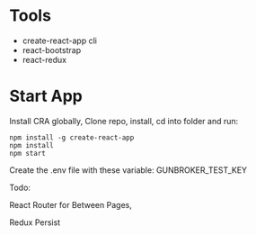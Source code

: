 

# Tools
* create-react-app cli
* react-bootstrap
* react-redux
# Start App

Install CRA globally, Clone repo, install, cd into folder and run:
```git
npm install -g create-react-app
npm install
npm start
```


Create the .env file with these variable:
GUNBROKER_TEST_KEY

Todo:

React Router for Between Pages,

Redux Persist